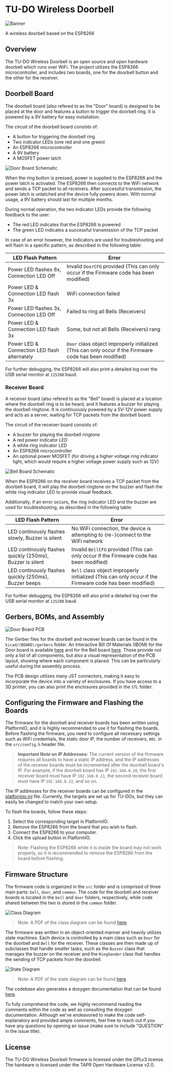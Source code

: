 # TU-DO Wireless Doorbell

![Banner](img/Banner.png)

A wireless doorbell based on the ESP8266

## Overview

The TU-DO Wireless Doorbell is an open source and open hardware doorbell which runs over WiFi. The project utilizes the ESP8266 microcontroller, and includes two boards, one for the doorbell button and the other for the receiver.

## Doorbell Board

The doorbell board (also refered to as the "Door" board) is designed to be placed at the door and features a button to trigger the doorbell ring. It is powered by a 9V battery for easy installation.

The circuit of the doorbell board consists of:
- A button for triggering the doorbell ring
- Two indicator LEDs (one red and one green)
- An ESP8266 microcontroller
- A 9V battery
- A MOSFET power latch

![Door Board Schematic](img/DoorSchem.png)

When the ring button is pressed, power is supplied to the ESP8266 and the power latch is activated. The ESP8266 then connects to the WiFi network and sends a TCP packet to all receivers. After successful transmission, the power latch is unlatched and the device fully powers down. With normal usage, a 9V battery should last for multiple months.

During normal operation, the two indicator LEDs provide the following feedback to the user:
- The red LED indicates that the ESP8266 is powered
- The green LED indicates a successful transmission of the TCP packet

In case of an error however, the indicators are used for troubleshooting and will flash in a specific pattern, as described in the following table:

| LED Flash Pattern 				| Error 											|
|-----------------------------------------------|-----------------------------------------------------------------------------------------------|
| Power LED flashes 6x, Connection LED Off 	| Invalid `DoorCFG` provided (This can only occur if the Firmware code has been modified) 	|
| Power LED & Connection LED flash 3x 		| WiFi connection failed 									|
| Power LED flashes 3x, Connection LED Off 	| Failed to ring all Bells (Receivers) 								|
| Power LED & Connection LED flash 3x 		| Some, but not all Bells (Receivers) rang 							|
| Power LED & Connection LED flash alternately 	| `Door` class object improperly initialized (This can only occur if the Firmware code has been modified) |

For further debugging, the ESP8266 will also print a detailed log over the USB serial monitor at `115200` baud.

### Receiver Board

A receiver board (also refered to as the "Bell" board) is placed at a location where the doorbell ring is to be heard, and it features a buzzer for playing the doorbell ringtone. It is continuously powered by a 5V-12V power supply and acts as a server, waiting for TCP packets from the doorbell board.

The circuit of the receiver board consists of:
- A buzzer for playing the doorbell ringtone
- A red power indicator LED
- A white ring indicator LED
- An ESP8266 microcontroller
- An optional power MOSFET (for driving a higher voltage ring indicator light, which would require a higher voltage power supply such as 12V)

![Bell Board Schematic](img/BellSchem.png)

When the ESP8266 on the receiver board receives a TCP packet from the doorbell board, it will play the doorbell ringtone on the buzzer and flash the white ring indicator LED to provide visual feedback.

Additionally, if an error occurs, the ring indicator LED and the buzzer are used for troubleshooting, as described in the following table:

| LED Flash Pattern 				   	    | Error 												      |
|-----------------------------------------------------------|---------------------------------------------------------------------------------------------------------|
| LED continously flashes slowly, Buzzer is silent	    | No WiFi connection, the device is attempting to (re-)connect to the WiFi network			      |
| LED continously flashes quickly (250ms), Buzzer is silent | Invalid `BellCFG` provided (This can only occur if the Firmware code has been modified) 		      |
| LED continously flashes quickly (250ms), Buzzer beeps	    | `Bell` class object improperly initialized (This can only occur if the Firmware code has been modified) |

For further debugging, the ESP8266 will also print a detailed log over the USB serial monitor at `115200` baud.

## Gerbers, BOMs, and Assembly

![Door Board PCB](img/DoorPCB.png)

The Gerber files for the doorbell and receiver boards can be found in the `kicad/(BOARD)/gerbers` folder. An Interactive Bill Of Materials (IBOM) for the Door board is available [here](https://TU-DO-Makerspace.github.io/Wireless-Doorbell/door-ibom.html) and for the Bell board [here](https://TU-DO-Makerspace.github.io/Wireless-Doorbell/bell-ibom.html). These provide not only a list of all components, but also a visual representation of the PCB layout, showing where each component is placed. This can be particularly useful during the assembly process.

The PCB design utilizes many JST connectors, making it easy to incorporate the device into a variety of enclosures. If you have access to a 3D printer, you can also print the enclosures provided in the `STL` folder.

## Configuring the Firmware and Flashing the Boards

The firmware for the doorbell and receiver boards has been written using PlatformIO, and it is highly recommended to use it for flashing the boards. Before flashing the firmware, you need to configure all necessary settings such as WiFi credentials, the static door IP, the number of receivers, etc. in the `src/config.h` header file.

> **Important Note on IP Addresses:** The current version of the firmware requires all boards to have a static IP address, and the IP addresses of the receiver boards must be incremented after the doorbell board's IP. For example, if the doorbell board has IP `192.168.0.20`, the first receiver board must have IP `192.168.0.21`, the second receiver board must have IP `192.168.0.22`, and so on.

The IP addresses for the receiver boards can be configured in the [platformio.ini](platformio.ini) file. Currently, the targets are set up for TU-DOs, but they can easily be changed to match your own setup.

To flash the boards, follow these steps:
1. Select the corresponding target in PlatformIO.
2. Remove the ESP8266 from the board that you wish to flash.
3. Connect the ESP8266 to your computer.
4. Click the upload button in PlatformIO.

> Note: Flashing the ESP8266 while it is inside the board may not work properly, so it is recommended to remove the ESP8266 from the board before flashing.

## Firmware Structure

The firmware code is organized in the `src` folder and is comprised of three main parts: `bell`, `door`, and `common`. The code for the doorbell and receiver boards is located in the `bell` and `door` folders, respectively, while code shared between the two is stored in the `common` folder.

![Class Diagram](img/ClassDiagram.png)

> Note: A PDF of the class diagram can be found [here](pdf/ClassDiagram.pdf).

The firmware was written in an object-oriented manner and heavily utilizes state machines. Each device is controlled by a main class such as `Door` for the doorbell and `Bell` for the receiver. These classes are then made up of subclasses that handle smaller tasks, such as the `Buzzer` class that manages the buzzer on the receiver and the `RingSender` class that handles the sending of TCP packets from the doorbell.

![State Diagram](img/StateDiagram.png)

> Note: A PDF of the state diagram can be found [here](pdf/StateDiagram.pdf).

The codebase also generates a doxygen documentation that can be found [here](https://TU-DO-Makerspace.github.io/Wireless-Doorbell).

To fully comprehend the code, we highly recommend reading the comments within the code as well as consulting the doxygen documentation. Although we've endeavored to make the code self-explanatory and provided ample comments, feel free to reach out if you have any questions by opening an issue (make sure to include "QUESTION" in the issue title).

## License

The TU-DO Wireless Doorbell firmware is licensed under the GPLv3 license. The hardware is licensed under the TAPR Open Hardware License v2.0.

